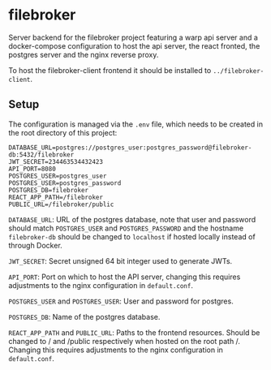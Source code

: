 # filebroker

Server backend for the filebroker project featuring a warp api server and a docker-compose configuration to host
the api server, the react fronted, the postgres server and the nginx reverse proxy.

To host the filebroker-client frontend it should be installed to `../filebroker-client`.

## Setup

The configuration is managed via the `.env` file, which needs to be created in the root directory of this project:
```text
DATABASE_URL=postgres://postgres_user:postgres_password@filebroker-db:5432/filebroker
JWT_SECRET=234463534432423
API_PORT=8080
POSTGRES_USER=postgres_user
POSTGRES_USER=postgres_password
POSTGRES_DB=filebroker
REACT_APP_PATH=/filebroker
PUBLIC_URL=/filebroker/public
```
`DATABASE_URL`: URL of the postgres database, note that user and password should match `POSTGRES_USER` and `POSTGRES_PASSWORD`
and the hostname `filebroker-db` should be changed to `localhost` if hosted locally instead of through Docker.

`JWT_SECRET`: Secret unsigned 64 bit integer used to generate JWTs.

`API_PORT`: Port on which to host the API server, changing this requires adjustments to the nginx configuration in `default.conf`.

`POSTGRES_USER` and `POSTGRES_USER`: User and password for postgres.

`POSTGRES_DB`: Name of the postgres database.

`REACT_APP_PATH` and `PUBLIC_URL`: Paths to the frontend resources. Should be changed to / and /public respectively when
hosted on the root path /. Changing this requires adjustments to the nginx configuration in `default.conf`.
